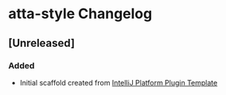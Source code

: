 <!-- Keep a Changelog guide -> https://keepachangelog.com -->

# atta-style Changelog

## [Unreleased]
### Added
- Initial scaffold created from [IntelliJ Platform Plugin Template](https://github.com/JetBrains/intellij-platform-plugin-template)
